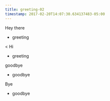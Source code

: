 ```yaml
---
title: greeting-02
timestamp: 2017-02-20T14:07:30.634137483-05:00
---
```


Hey there
* greeting

< Hi
* greeting

goodbye
* goodbye

Bye
* goodbye
